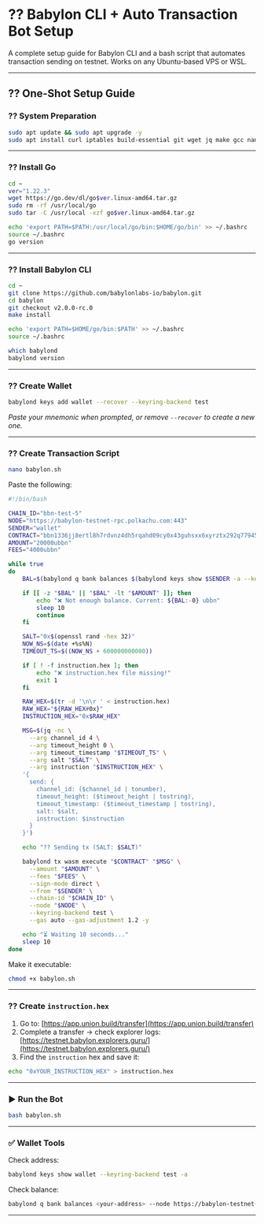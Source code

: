 # ?? Babylon CLI + Auto Transaction Bot Setup

A complete setup guide for Babylon CLI and a bash script that automates transaction sending on testnet. Works on any Ubuntu-based VPS or WSL.

---

## ?? One-Shot Setup Guide

### ?? System Preparation

```bash
sudo apt update && sudo apt upgrade -y
sudo apt install curl iptables build-essential git wget jq make gcc nano automake autoconf tmux htop pkg-config libssl-dev tar clang unzip openssl -y
```

---

### ?? Install Go

```bash
cd ~
ver="1.22.3"
wget https://go.dev/dl/go$ver.linux-amd64.tar.gz
sudo rm -rf /usr/local/go
sudo tar -C /usr/local -xzf go$ver.linux-amd64.tar.gz

echo 'export PATH=$PATH:/usr/local/go/bin:$HOME/go/bin' >> ~/.bashrc
source ~/.bashrc
go version
```

---

### ??️ Install Babylon CLI

```bash
cd ~
git clone https://github.com/babylonlabs-io/babylon.git
cd babylon
git checkout v2.0.0-rc.0
make install

echo 'export PATH=$HOME/go/bin:$PATH' >> ~/.bashrc
source ~/.bashrc

which babylond
babylond version
```

---

### ?? Create Wallet

```bash
babylond keys add wallet --recover --keyring-backend test
```

*Paste your mnemonic when prompted, or remove `--recover` to create a new one.*

---

### ?? Create Transaction Script

```bash
nano babylon.sh
```

Paste the following:

```bash
#!/bin/bash

CHAIN_ID="bbn-test-5"
NODE="https://babylon-testnet-rpc.polkachu.com:443"
SENDER="wallet"
CONTRACT="bbn1336jj8ertl8h7rdvnz4dh5rqahd09cy0x43guhsxx6xyrztx292q77945h"
AMOUNT="20000ubbn"
FEES="4000ubbn"

while true
do
    BAL=$(babylond q bank balances $(babylond keys show $SENDER -a --keyring-backend test) --node $NODE --output json | jq -r '.balances[] | select(.denom=="ubbn") | .amount')

    if [[ -z "$BAL" || "$BAL" -lt "$AMOUNT" ]]; then
        echo "❌ Not enough balance. Current: ${BAL:-0} ubbn"
        sleep 10
        continue
    fi

    SALT="0x$(openssl rand -hex 32)"
    NOW_NS=$(date +%s%N)
    TIMEOUT_TS=$((NOW_NS + 600000000000))

    if [ ! -f instruction.hex ]; then
        echo "❌ instruction.hex file missing!"
        exit 1
    fi

    RAW_HEX=$(tr -d '\n\r ' < instruction.hex)
    RAW_HEX="${RAW_HEX#0x}"
    INSTRUCTION_HEX="0x$RAW_HEX"

    MSG=$(jq -nc \
      --arg channel_id 4 \
      --arg timeout_height 0 \
      --arg timeout_timestamp "$TIMEOUT_TS" \
      --arg salt "$SALT" \
      --arg instruction "$INSTRUCTION_HEX" \
    '{
      send: {
        channel_id: ($channel_id | tonumber),
        timeout_height: ($timeout_height | tostring),
        timeout_timestamp: ($timeout_timestamp | tostring),
        salt: $salt,
        instruction: $instruction
      }
    }')

    echo "?? Sending tx (SALT: $SALT)"

    babylond tx wasm execute "$CONTRACT" "$MSG" \
      --amount "$AMOUNT" \
      --fees "$FEES" \
      --sign-mode direct \
      --from "$SENDER" \
      --chain-id "$CHAIN_ID" \
      --node "$NODE" \
      --keyring-backend test \
      --gas auto --gas-adjustment 1.2 -y

    echo "⏳ Waiting 10 seconds..."
    sleep 10
done
```

Make it executable:

```bash
chmod +x babylon.sh
```

---

### ?? Create `instruction.hex`

1. Go to: [https://app.union.build/transfer](https://app.union.build/transfer)  
2. Complete a transfer → check explorer logs: [https://testnet.babylon.explorers.guru/](https://testnet.babylon.explorers.guru/)
3. Find the `instruction` hex and save it:

```bash
echo "0xYOUR_INSTRUCTION_HEX" > instruction.hex
```

---

### ▶️ Run the Bot

```bash
bash babylon.sh
```

---

### ✅ Wallet Tools

Check address:

```bash
babylond keys show wallet --keyring-backend test -a
```

Check balance:

```bash
babylond q bank balances <your-address> --node https://babylon-testnet-rpc.polkachu.com:443
```

---

